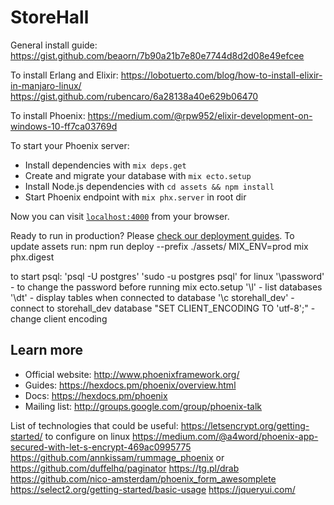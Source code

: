 # StoreHall

General install guide:
https://gist.github.com/beaorn/7b90a21b7e80e7744d8d2d08e49efcee

To install Erlang and Elixir:
  https://lobotuerto.com/blog/how-to-install-elixir-in-manjaro-linux/
  https://gist.github.com/rubencaro/6a28138a40e629b06470

To install Phoenix:
  https://medium.com/@rpw952/elixir-development-on-windows-10-ff7ca03769d

To start your Phoenix server:

  * Install dependencies with `mix deps.get`
  * Create and migrate your database with `mix ecto.setup`
  * Install Node.js dependencies with `cd assets && npm install`
  * Start Phoenix endpoint with `mix phx.server` in root dir

Now you can visit [`localhost:4000`](http://localhost:4000) from your browser.

Ready to run in production? Please [check our deployment guides](https://hexdocs.pm/phoenix/deployment.html).
To update assets run:
npm run deploy --prefix ./assets/
MIX_ENV=prod mix phx.digest

to start psql:
'psql -U postgres'
'sudo -u postgres psql' for linux
'\password' - to change the password before running mix ecto.setup
'\l' - list databases
'\dt' - display tables when connected to database
'\c storehall_dev' - connect to storehall_dev database
"SET CLIENT_ENCODING TO 'utf-8';" - change client encoding

## Learn more

  * Official website: http://www.phoenixframework.org/
  * Guides: https://hexdocs.pm/phoenix/overview.html
  * Docs: https://hexdocs.pm/phoenix
  * Mailing list: http://groups.google.com/group/phoenix-talk


List of technologies that could be useful:
https://letsencrypt.org/getting-started/  to configure on linux https://medium.com/@a4word/phoenix-app-secured-with-let-s-encrypt-469ac0995775
https://github.com/annkissam/rummage_phoenix or https://github.com/duffelhq/paginator
https://tg.pl/drab
https://github.com/nico-amsterdam/phoenix_form_awesomplete
https://select2.org/getting-started/basic-usage
https://jqueryui.com/
